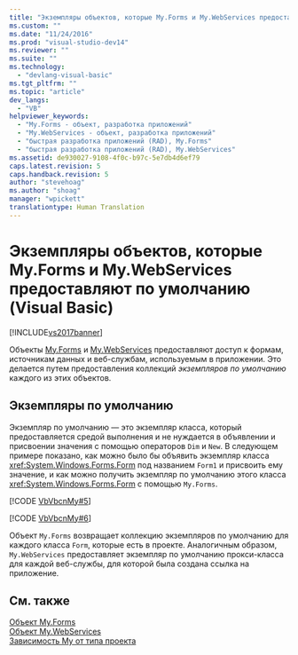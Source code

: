 ```yaml
---
title: "Экземпляры объектов, которые My.Forms и My.WebServices предоставляют по умолчанию (Visual Basic) | Microsoft Docs"
ms.custom: ""
ms.date: "11/24/2016"
ms.prod: "visual-studio-dev14"
ms.reviewer: ""
ms.suite: ""
ms.technology: 
  - "devlang-visual-basic"
ms.tgt_pltfrm: ""
ms.topic: "article"
dev_langs: 
  - "VB"
helpviewer_keywords: 
  - "My.Forms - объект, разработка приложений"
  - "My.WebServices - объект, разработка приложений"
  - "быстрая разработка приложений (RAD), My.Forms"
  - "быстрая разработка приложений (RAD), My.WebServices"
ms.assetid: de930027-9108-4f0c-b97c-5e7db4d6ef79
caps.latest.revision: 5
caps.handback.revision: 5
author: "stevehoag"
ms.author: "shoag"
manager: "wpickett"
translationtype: Human Translation
---
```

# Экземпляры объектов, которые My.Forms и My.WebServices предоставляют по умолчанию (Visual Basic)
[!INCLUDE[vs2017banner](../../../csharp/includes/vs2017banner.md)]

Объекты [My.Forms](../../../visual-basic/language-reference/objects/my-forms-object.md) и [My.WebServices](../../../visual-basic/language-reference/objects/my-webservices-object.md) предоставляют доступ к формам, источникам данных и веб\-службам, используемым в приложении.  Это делается путем предоставления коллекций *экземпляров по умолчанию* каждого из этих объектов.  
  
## Экземпляры по умолчанию  
 Экземпляр по умолчанию — это экземпляр класса, который предоставляется средой выполнения и не нуждается в объявлении и присвоении значения с помощью операторов `Dim` и `New`.  В следующем примере показано, как можно было бы объявить экземпляр класса <xref:System.Windows.Forms.Form> под названием `Form1` и присвоить ему значение, и как можно получить экземпляр по умолчанию этого класса <xref:System.Windows.Forms.Form> с помощью `My.Forms`.  
  
 [!CODE [VbVbcnMy#5](../CodeSnippet/VS_Snippets_VBCSharp/VbVbcnMy#5)]  
  
 [!CODE [VbVbcnMy#6](../CodeSnippet/VS_Snippets_VBCSharp/VbVbcnMy#6)]  
  
 Объект `My.Forms` возвращает коллекцию экземпляров по умолчанию для каждого класса `Form`, которые есть в проекте.  Аналогичным образом, `My.WebServices` предоставляет экземпляр по умолчанию прокси\-класса для каждой веб\-службы, для которой была создана ссылка на приложение.  
  
## См. также  
 [Объект My.Forms](../../../visual-basic/language-reference/objects/my-forms-object.md)   
 [Объект My.WebServices](../../../visual-basic/language-reference/objects/my-webservices-object.md)   
 [Зависимость My от типа проекта](../../../visual-basic/developing-apps/development-with-my/how-my-depends-on-project-type.md)